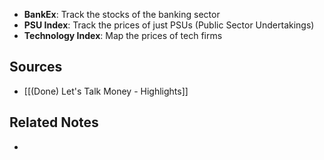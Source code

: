 - **BankEx**: Track the stocks of the banking sector
- **PSU Index**: Track the prices of just PSUs (Public Sector Undertakings)
- **Technology Index**: Map the prices of tech firms

## Sources
- [[(Done) Let's Talk Money - Highlights]]

## Related Notes
- 